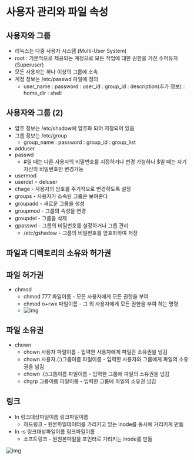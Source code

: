 # 사용자 관리와 파일 속성

## 사용자와 그룹

- 리눅스는 다중 사용자 시스템 (Multi-User System)
- root : 기본적으로 제공되는 계정으로 모든 작업에 대한 권한을 가진 수퍼유저(Superuser)
- 모든 사용자는 하나 이상의 그룹에 소속
- 계정 정보는 /etc/passwd 파일에 정의
  - user_name 	: 	password 	:	 user_id	 :	 group_id 	: 	description(추가 정보) 	: 	home_dir 	: 	shell

## 사용자와 그룹 (2)

- 암호 정보는 /etc/shadow에 암호화 되어 저장되어 있음
- 그룹 정보는 /etc/group
  - group_name	:	password	:	group_id	:	group_list
- adduser
- passwd
  - #일 때는 다른 사용자의 비밀번호를 지정하거나 변경 가능하나 $일 때는 자기자신의 비밀번호만 변경가능
- usermod
- userdel = deluser
- chage - 사용자의 암호를 주기적으로 변경하도록 설정
- groups - 사용자가 소속된 그룹은 보여준다
- groupadd - 새로운 그룹을 생성
- groupmod - 그룹의 속성을 변경
- groupdel - 그룹을 삭제
- gpasswd - 그룹의 비밀번호를 설정하거나 그룹 관리
  - /etc/gshadow - 그룹의 비밀번호를 암호화하여 저장



## 파일과 디렉토리의 소유와 허가권

## 파일 허가권

- chmod 
  - chmod  777  파일이름  - 모든 사용자에게 모든 권한을 부여
  - chmod  o+rwx  파일이름 - 그 외 사용자에게 모든 권한을 부여 하는 명령
  - ![img](https://i.redd.it/vkxuqbatopk21.png)

## 파일 소유권

- chown
  - chown  사용자   파일이름 -  입력한 사용자에게 파일은 소유권을 넘김
  - chown   사용자.(:)그룹이름  파일이름 - 입력한 사용자와 그룹에게 파일의 소유권을 넘김
  - chown  .(:)그룹이름  파일이름 -  입력한 그룹에 파일의 소유권을 넘김
  - chgrp 그룹이름 파일이름 - 입력한 그룹에 파일의 소유권 넘김

## 링크

- ln 링크대상파일이름 링크파일이름
  - 하드링크 - 원본파일데이터를 가리키고 있는 inode를 동시에 가리키게 만듦
- ln -s 링크대상파일이름 링크파일이름
  - 소프트링크 - 원원본파일을 포인터로 가리키는 inode를 만듦

![img](https://t1.daumcdn.net/cfile/tistory/110D6E1B4C2A061E42?original)

